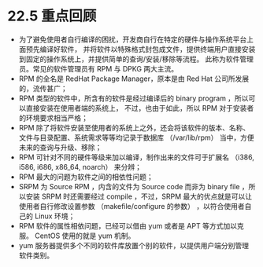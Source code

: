 # 22.5 重点回顾

-   为了避免使用者自行编译的困扰，开发商自行在特定的硬件与操作系统平台上面预先编译好软件， 并将软件以特殊格式封包成文件，提供终端用户直接安装到固定的操作系统上，并提供简单的查询/安装/移除等流程。 此称为软件管理员。常见的软件管理员有 RPM 与 DPKG 两大主流。
-   RPM 的全名是 RedHat Package Manager，原本是由 Red Hat 公司所发展的，流传甚广；
-   RPM 类型的软件中，所含有的软件是经过编译后的 binary program ，所以可以直接安装在使用者端的系统上， 不过，也由于如此，所以 RPM 对于安装者的环境要求相当严格；
-   RPM 除了将软件安装至使用者的系统上之外，还会将该软件的版本、名称、文件与目录配置、系统需求等等均记录于数据库 （/var/lib/rpm） 当中，方便未来的查询与升级、移除；
-   RPM 可针对不同的硬件等级来加以编译，制作出来的文件可于扩展名 （i386, i586, i686, x86_64, noarch） 来分辨；
-   RPM 最大的问题为软件之间的相依性问题；
-   SRPM 为 Source RPM ，内含的文件为 Source code 而非为 binary file ，所以安装 SRPM 时还需要经过 compile ，不过，SRPM 最大的优点就是可以让使用者自行修改设置参数 （makefile/configure 的参数） ，以符合使用者自己的 Linux 环境；
-   RPM 软件的属性相依问题，已经可以借由 yum 或者是 APT 等方式加以克服。 CentOS 使用的就是 yum 机制。
-   yum 服务器提供多个不同的软件库放置个别的软件，以提供用户端分别管理软件类别。